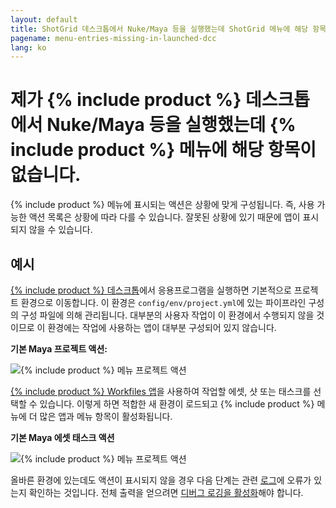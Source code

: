 ```yaml
---
layout: default
title: ShotGrid 데스크톱에서 Nuke/Maya 등을 실행했는데 ShotGrid 메뉴에 해당 항목이 없습니다
pagename: menu-entries-missing-in-launched-dcc
lang: ko
---
```


# 제가 {% include product %} 데스크톱에서 Nuke/Maya 등을 실행했는데 {% include product %} 메뉴에 해당 항목이 없습니다.

{% include product %} 메뉴에 표시되는 액션은 상황에 맞게 구성됩니다. 즉, 사용 가능한 액션 목록은 상황에 따라 다를 수 있습니다.
잘못된 상황에 있기 때문에 앱이 표시되지 않을 수 있습니다.

## 예시

[{% include product %} 데스크톱](https://support.shotgunsoftware.com/hc/ko/articles/219039818)에서 응용프로그램을 실행하면 기본적으로 프로젝트 환경으로 이동합니다. 이 환경은 `config/env/project.yml`에 있는 파이프라인 구성의 구성 파일에 의해 관리됩니다. 대부분의 사용자 작업이 이 환경에서 수행되지 않을 것이므로 이 환경에는 작업에 사용하는 앱이 대부분 구성되어 있지 않습니다.

**기본 Maya 프로젝트 액션:**

![{% include product %} 메뉴 프로젝트 액션](images/shotgun-menu-project-actions.png)

[{% include product %} Workfiles 앱](https://support.shotgunsoftware.com/hc/ko/articles/219033088-Your-Work-Files)을 사용하여 작업할 에셋, 샷 또는 태스크를 선택할 수 있습니다. 이렇게 하면 적합한 새 환경이 로드되고 {% include product %} 메뉴에 더 많은 앱과 메뉴 항목이 활성화됩니다.

**기본 Maya 에셋 태스크 액션**

![{% include product %} 메뉴 프로젝트 액션](images/shotgun-menu-asset-step-actions.png)

올바른 환경에 있는데도 액션이 표시되지 않을 경우 다음 단계는 관련 [로그](where-are-my-log-files.md)에 오류가 있는지 확인하는 것입니다.
전체 출력을 얻으려면 [디버그 로깅을 활성화](turn-debug-logging-on.md)해야 합니다.